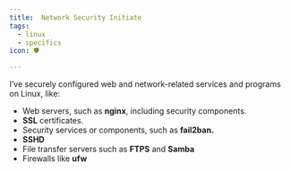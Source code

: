```yaml
---
title: ️ Network Security Initiate
tags:
  - linux
  - specifics
icon: 🛡

---
```

I’ve securely configured web and network-related services and programs on Linux, like:

- Web servers, such as **nginx**, including security components.
- **SSL** certificates.
- Security services or components, such as **fail2ban.**
- **SSHD**
- File transfer servers such as **FTPS** and **Samba**
- Firewalls like **ufw**